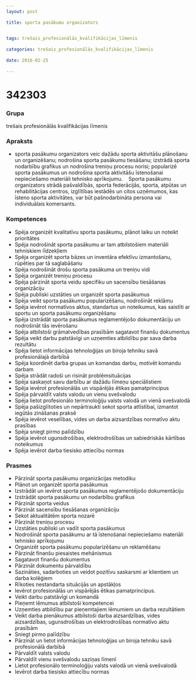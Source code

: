 ```yaml
---
layout: post
    
title: sporta pasākumu organizators

    
tags: trešais_profesionālās_kvalifikācijas_līmenis
    
categories: trešais_profesionālās_kvalifikācijas_līmenis
    
date: 2016-02-25
    
---
```

# 342303

### Grupa
trešais profesionālās kvalifikācijas līmenis


### Apraksts

*  sporta pasākumu organizators veic dažādu sporta aktivitāšu plānošanu un organizēšanu; nodrošina sporta pasākumu tiesāšanu; izstrādā sporta nodarbību grafikus un nodrošina treniņu procesu norisi; popularizē sporta pasākumus un nodrošina sporta aktivitāšu īstenošanai nepieciešamo materiāli tehnisko aprīkojumu.     Sporta pasākumu organizators strādā pašvaldībās, sporta federācijās, sporta, atpūtas un rehabilitācijas centros, izglītības iestādēs un citos uzņēmumos, kas īsteno sporta aktivitātes, var būt pašnodarbināta persona vai individuālais komersants.

### Kompetences

* Spēja organizēt kvalitatīvu sporta pasākumu, plānot laiku un noteikt prioritātes
* Spēja nodrošināt sporta pasākumu ar tam atbilstošiem materiāli tehniskiem līdzekļiem
* Spēja organizēt sporta bāzes un inventāra efektīvu izmantošanu, rūpēties par tā saglabāšanu
* Spēja nodrošināt drošu sporta pasākuma un treniņu vidi
* Spēja organizēt treniņu procesu
* Spēja pārzināt sporta veidu specifiku un sacensību tiesāšanas organizāciju
* Spēja publiski uzstāties un organizēt sporta pasākumus
* Spēja veikt sporta pasākumu popularizēšanu, nodrošināt reklāmu
* Spēja ievērot normatīvos aktus, standartus un noteikumus, kas saistīti ar sportu un sporta pasākumu organizēšanu
* Spēja izstrādāt sporta pasākumus reglamentējošo dokumentāciju un nodrošināt tās ievērošanu
* Spēja atbilstoši grāmatvedības prasībām sagatavot finanšu dokumentus
* Spēja veikt darbu patstāvīgi un uzņemties atbildību par sava darba rezultātu
* Spēja lietot informācijas tehnoloģijas un biroja tehniku savā profesionālajā darbībā
* Spēja koordinēt darba grupas un komandas darbu, motivēt komandu darbam
* Spēja strādāt radoši un risināt problēmsituācijas
* Spēja saskaņot savu darbību ar dažādu līmeņu speciālistiem
* Spēja ievērot profesionālās un vispārējās ētikas pamatprincipus
* Spēja pārvaldīt valsts valodu un vienu svešvalodu
* Spēja lietot profesionālo terminoloģiju valsts valodā un vienā svešvalodā
* Spēja pašizglītoties un nepārtraukti sekot sporta attīstībai, izmantot iegūtās zināšanas praksē
* Spēja ievērot veselības, vides un darba aizsardzības normatīvo aktu prasības
* Spēja sniegt pirmo palīdzību
* Spēja ievērot ugunsdrošības, elektrodrošības un sabiedriskās kārtības noteikumus
* Spēja ievērot darba tiesisko attiecību normas

### Prasmes 
* Pārzināt sporta pasākumu organizācijas metodiku
* Plānot un organizēt sporta pasākumus
* Izstrādāt un ievērot sporta pasākumus reglamentējošo dokumentāciju
* Izstrādāt sporta pasākumu un nodarbību grafikus
* Pārzināt sporta veidus
* Pārzināt sacensību tiesāšanas organizāciju
* Sekot aktualitātēm sporta nozarē
* Pārzināt treniņu procesu
* Uzstāties publiski un vadīt sporta pasākumus
* Nodrošināt sporta pasākumu ar tā īstenošanai nepieciešamo materiāli tehnisko aprīkojumu
* Organizēt sporta pasākumu popularizēšanu un reklamēšanu
* Pārzināt finanšu piesaistes mehānismus
* Sagatavot finanšu dokumentus
* Pārzināt dokumentu pārvaldību
* Sazināties, sadarboties un veidot pozitīvu saskarsmi ar klientiem un darba kolēģiem
* Rīkoties nestandarta situācijās un apstākļos
* Ievērot profesionālās un vispārējās ētikas pamatprincipus.
*  Veikt darbu patstāvīgi un komandā
* Pieņemt lēmumus atbilstoši kompetencei
* Uzņemties atbildību par pieņemtajiem lēmumiem un darba rezultātiem
* Veikt darba pienākumus atbilstoši darba aizsardzības, vides aizsardzības, ugunsdrošības un elektrodrošības normatīvo aktu prasībām
* Sniegt pirmo palīdzību
* Pārzināt un lietot informācijas tehnoloģijas un biroja tehniku savā profesionālā darbībā
* Pārvaldīt valsts valodu
* Pārvaldīt vienu svešvalodu saziņas līmenī
* Lietot profesionālo terminoloģiju valsts valodā un vienā svešvalodā
* Ievērot darba tiesisko attiecību normas